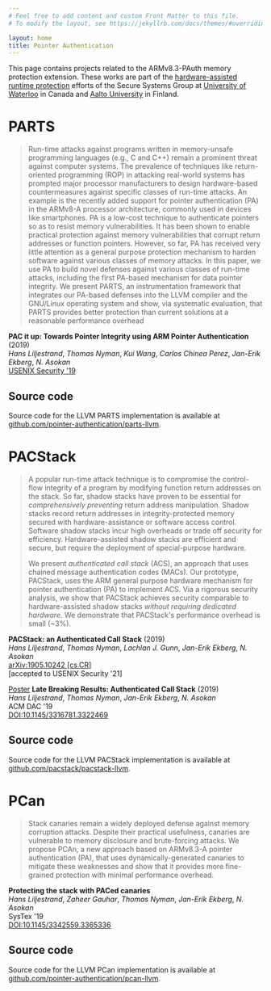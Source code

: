 ```yaml
---
# Feel free to add content and custom Front Matter to this file.
# To modify the layout, see https://jekyllrb.com/docs/themes/#overriding-theme-defaults

layout: home
title: Pointer Authentication
---
```


This page contains projects related to the
ARMv8.3-PAuth memory protection extension. These works are part of the
[hardware-assisted runtime
protection](https://ssg.aalto.fi/research/projects/harp) efforts of the Secure
Systems Group at [University of
Waterloo](https://crysp.uwaterloo.ca/research/SSG) in Canada and [Aalto
University](https://ssg.aalto.fi) in Finland.

# PARTS

> Run-time attacks against programs written in memory-unsafe programming languages (e.g., C and C++) remain a prominent threat against computer systems. The prevalence of techniques like return-oriented programming (ROP) in attacking real-world systems has prompted major processor manufacturers to design hardware-based countermeasures against specific classes of run-time attacks. An example is the recently added support for pointer authentication (PA) in the ARMv8-A processor architecture, commonly used in devices like smartphones. PA is a low-cost technique to authenticate pointers so as to resist memory vulnerabilities. It has been shown to enable practical protection against memory vulnerabilities that corrupt return addresses or function pointers. However, so far, PA has received very little attention as a general purpose protection mechanism to harden software against various classes of memory attacks. In this paper, we use PA to build novel defenses against various classes of run-time attacks, including the first PA-based mechanism for data pointer integrity. We present PARTS, an instrumentation framework that integrates our PA-based defenses into the LLVM compiler and the GNU/Linux operating system and show, via systematic evaluation, that PARTS provides better protection than current solutions at a reasonable performance overhead 

**PAC  it  up:  Towards  Pointer  Integrity  using ARM Pointer Authentication** (2019)  
*Hans Liljestrand*,
*Thomas Nyman*,
*Kui Wang*,
*Carlos Chinea Perez*,
*Jan-Erik Ekberg*,
*N. Asokan*  
[USENIX Security '19](https://www.usenix.org/conference/usenixsecurity19/presentation/liljestrand)

## Source code

Source code for the LLVM PARTS implementation is available at
[github.com/pointer-authentication/parts-llvm](https://github.com/pointer-authentication/parts-llvm).

# PACStack

> A popular run-time attack technique is to compromise the control-flow integrity of a program by modifying function return addresses on the stack. So far, shadow stacks have proven to be essential for _comprehensively preventing_ return address manipulation. Shadow stacks record return addresses in integrity-protected memory secured with hardware-assistance or software access control. Software shadow stacks incur high overheads or trade off security for efficiency. Hardware-assisted shadow stacks are efficient and secure, but require the deployment of special-purpose hardware.
>
> We present _authenticated call stack_ (ACS), an approach that uses chained message authentication codes (MACs). Our prototype, PACStack, uses the ARM general purpose hardware mechanism for pointer authentication (PA) to implement ACS. Via a rigorous security analysis, we show that PACStack achieves security comparable to hardware-assisted shadow stacks _without requiring dedicated hardware_. We demonstrate that PACStack's performance overhead is small (~3%).

**PACStack: an Authenticated Call Stack** (2019)  
*Hans Liljestrand*,
*Thomas Nyman*,
*Lachlan J. Gunn*,
*Jan-Erik Ekberg*,
*N. Asokan*  
[arXiv:1905.10242 \[cs.CR\]](https://arxiv.org/abs/1905.10242)  
[accepted to USENIX Security '21]

[Poster](/assets/pdfs/PACStack.DAC56-LBR-poster.pdf) **Late Breaking Results: Authenticated Call Stack** (2019)  
*Hans Liljestrand*,
*Thomas Nyman*,
*Jan-Erik Ekberg*,
*N. Asokan*  
ACM DAC '19  
[DOI:10.1145/3316781.3322469](http://doi.acm.org/10.1145/3316781.3322469)

## Source code

Source code for the LLVM PACStack implementation is available at
[github.com/pacstack/pacstack-llvm](https://github.com/pointer-authentication/pacstack-llvm).

# PCan

> Stack canaries remain a widely deployed defense against memory corruption attacks. Despite their practical usefulness, canaries are vulnerable to memory disclosure and brute-forcing attacks. We propose PCAn, a new approach based on ARMv8.3-A pointer authentication (PA), that uses dynamically-generated canaries to mitigate these weaknesses and show that it provides more fine-grained protection with minimal performance overhead.

**Protecting the stack with PACed canaries**  
*Hans Liljestrand*,
*Zaheer Gauhar*,
*Thomas Nyman*,
*Jan-Erik Ekberg*,
*N. Asokan*  
SysTex '19  
[DOI:10.1145/3342559.3365336](https://doi.org/10.1145/3342559.3365336)

## Source code

Source code for the LLVM PCan implementation is available at
[github.com/pointer-authentication/pcan-llvm](https://github.com/pointer-authentication/pcan-llvm).
